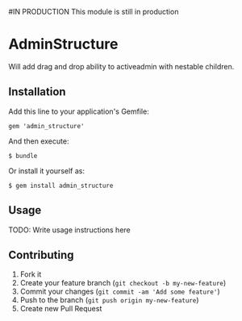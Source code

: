 #IN PRODUCTION
This module is still in production 

# AdminStructure

Will add drag and drop ability to activeadmin with nestable children. 

## Installation

Add this line to your application's Gemfile:

    gem 'admin_structure'

And then execute:

    $ bundle

Or install it yourself as:

    $ gem install admin_structure

## Usage

TODO: Write usage instructions here

## Contributing

1. Fork it
2. Create your feature branch (`git checkout -b my-new-feature`)
3. Commit your changes (`git commit -am 'Add some feature'`)
4. Push to the branch (`git push origin my-new-feature`)
5. Create new Pull Request
